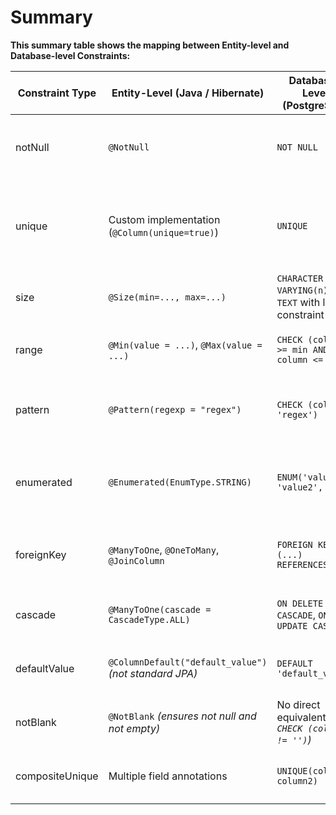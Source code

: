 # Summary
**This summary table shows the mapping between Entity-level and Database-level Constraints:**

| **Constraint Type** | **Entity-Level (Java / Hibernate)**                    | **Database-Level (PostgreSQL)**                         | **Description**                                                         |
|---------------------|--------------------------------------------------------|---------------------------------------------------------|-------------------------------------------------------------------------|
| notNull             | `@NotNull`                                             | `NOT NULL`                                              | Ensures that a column cannot contain null values.                       |
| unique              | Custom implementation (`@Column(unique=true)`)         | `UNIQUE`                                                | Ensures column values are unique. Hibernate lacks a built-in `@Unique`. |
| size                | `@Size(min=..., max=...)`                              | `CHARACTER VARYING(n)` or `TEXT` with length constraint | Enforces a string length limit.                                         |
| range               | `@Min(value = ...)`, `@Max(value = ...)`               | `CHECK (column >= min AND column <= max)`               | Validates numeric range boundaries.                                     |
| pattern             | `@Pattern(regexp = "regex")`                           | `CHECK (column ~ 'regex')`                              | Ensures a string matches a regular expression.                          |
| enumerated          | `@Enumerated(EnumType.STRING)`                         | `ENUM('value1', 'value2', ...)`                         | Maps enums to strings (Hibernate) or native ENUM types (PostgreSQL).    |
| foreignKey          | `@ManyToOne`, `@OneToMany`, `@JoinColumn`              | `FOREIGN KEY (...) REFERENCES ...`                      | Maintains referential integrity via foreign key constraints.            |
| cascade             | `@ManyToOne(cascade = CascadeType.ALL)`                | `ON DELETE CASCADE`, `ON UPDATE CASCADE`                | Handles delete/update cascading operations.                             |
| defaultValue        | `@ColumnDefault("default_value")` *(not standard JPA)* | `DEFAULT 'default_value'`                               | Sets a default value if no value is provided.                           |
| notBlank            | `@NotBlank` *(ensures not null and not empty)*         | No direct equivalent *(use `CHECK (column != '')`)*     | Ensures that a string is neither null nor empty.                        |
| compositeUnique     | Multiple field annotations                             | `UNIQUE(column1, column2)`                              | Ensures a combination of columns is unique.                             |
